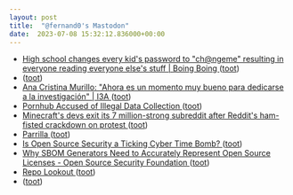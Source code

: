 ```yaml
---
layout: post
title:  "@fernand0's Mastodon"
date:  2023-07-08 15:32:12.836000+00:00
---
```

*  [High school changes every kid's password to "ch@ngeme" resulting in everyone reading everyone else's stuff \| Boing Boing ](https://boingboing.net/2023/06/29/high-school-changes-every-kids-password-to-chngeme-resulting-in-everyone-reading-everyone-elses-stuff.htm) ([toot](https://mastodon.social/@fernand0/110679184692654688))
*  [ ](https://ieji.de/@GatOscuro) ([toot](https://mastodon.social/@fernand0/110679065846003382))
*  [Ana Cristina Murillo: &quot;Ahora es un momento muy bueno para dedicarse a la investigación&quot; \|  I3A   ](https://i3a.unizar.es/es/entrevistas/ana-cristina-murillo-ahora-es-un-momento-muy-bueno-para-dedicarse-la-investigacion) ([toot](https://mastodon.social/@fernand0/110678885844262052))
*  [Pornhub Accused of Illegal Data Collection ](https://www.wired.com/story/pornhub-tracking-cookies-gdpr-video-history) ([toot](https://mastodon.social/@fernand0/110678225860172475))
*  [Minecraft's devs exit its 7 million-strong subreddit after Reddit's ham-fisted crackdown on protest ](https://www.pcgamer.com/minecrafts-devs-exit-its-7-million-strong-subreddit-after-reddits-ham-fisted-crackdown-on-protest) ([toot](https://mastodon.social/@fernand0/110678046325734887))
*  [Parrilla ](https://www.flickr.com/photos/fernand0/53007849040) ([toot](https://mastodon.social/@fernand0/110677915758771503))
*  [Is Open Source Security a Ticking Cyber Time Bomb? ](https://securityintelligence.com/articles/is-open-source-security-a-ticking-cyber-time-bomb) ([toot](https://mastodon.social/@fernand0/110677662042213821))
*  [Why SBOM Generators Need to Accurately Represent Open Source Licenses - Open Source Security Foundation ](https://openssf.org/blog/2023/06/20/why-sbom-generators-need-to-accurately-represent-open-source-licenses) ([toot](https://mastodon.social/@fernand0/110677570010356768))
*  [Repo Lookout ](https://www.repo-lookout.org) ([toot](https://mastodon.social/@fernand0/110677375513718130))
*  [ ](https://social.owlcode.tech/@sergiotarxz) ([toot](https://mastodon.social/@fernand0/110674510956974924))
